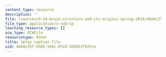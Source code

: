 ```yaml
---
content_type: resource
description: ''
file: /courses/9-14-brain-structure-and-its-origins-spring-2014/4b64c25f0385569c87e342b051f937ce_555113.vtt
file_type: application/x-subrip
learning_resource_types: []
ocw_type: OCWFile
resourcetype: Other
title: 3play caption file
uid: 4b64c25f-0385-569c-87e3-42b051f937ce
---
```

